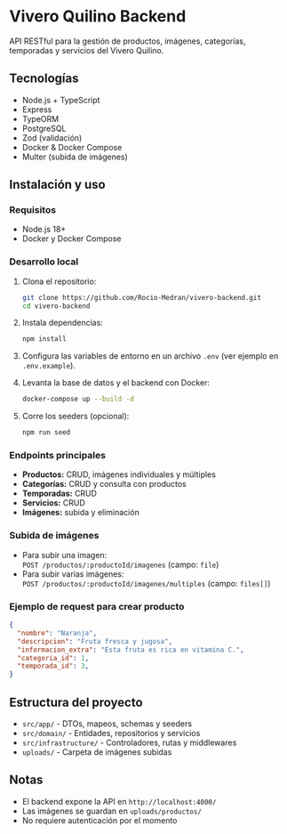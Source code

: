 # Vivero Quilino Backend

API RESTful para la gestión de productos, imágenes, categorías, temporadas y servicios del Vivero Quilino.

## Tecnologías

- Node.js + TypeScript
- Express
- TypeORM
- PostgreSQL
- Zod (validación)
- Docker & Docker Compose
- Multer (subida de imágenes)

## Instalación y uso

### Requisitos

- Node.js 18+
- Docker y Docker Compose

### Desarrollo local

1. Clona el repositorio:
	```bash
	git clone https://github.com/Rocio-Medran/vivero-backend.git
	cd vivero-backend
	```

2. Instala dependencias:
	```bash
	npm install
	```

3. Configura las variables de entorno en un archivo `.env` (ver ejemplo en `.env.example`).

4. Levanta la base de datos y el backend con Docker:
	```bash
	docker-compose up --build -d
	```

5. Corre los seeders (opcional):
	```bash
	npm run seed
	```

### Endpoints principales

- **Productos:** CRUD, imágenes individuales y múltiples
- **Categorías:** CRUD y consulta con productos
- **Temporadas:** CRUD
- **Servicios:** CRUD
- **Imágenes:** subida y eliminación

### Subida de imágenes

- Para subir una imagen:  
  `POST /productos/:productoId/imagenes` (campo: `file`)
- Para subir varias imágenes:  
  `POST /productos/:productoId/imagenes/multiples` (campo: `files[]`)

### Ejemplo de request para crear producto

```json
{
  "nombre": "Naranja",
  "descripcion": "Fruta fresca y jugosa",
  "informacion_extra": "Esta fruta es rica en vitamina C.",
  "categoria_id": 1,
  "temporada_id": 3,
}
```

## Estructura del proyecto

- `src/app/` - DTOs, mapeos, schemas y seeders
- `src/domain/` - Entidades, repositorios y servicios
- `src/infrastructure/` - Controladores, rutas y middlewares
- `uploads/` - Carpeta de imágenes subidas

## Notas

- El backend expone la API en `http://localhost:4000/`
- Las imágenes se guardan en `uploads/productos/`
- No requiere autenticación por el momento
